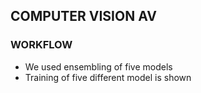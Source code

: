 ## COMPUTER VISION AV

### WORKFLOW 
- We used ensembling of five models 
- Training of five different model is shown